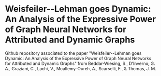 # Weisfeiler--Lehman goes Dynamic: An Analysis of the Expressive Power of Graph Neural Networks for Attributed and Dynamic Graphs
Github repository associated to the paper "Weisfeiler--Lehman goes Dynamic: An Analysis of the Expressive Power of Graph Neural Networks for Attributed and Dynamic Graphs" from Beddar-Wiesing, S., D'Inverno, G. A., Graziani, C., Lachi, V., Moallemy-Oureh, A., Scarselli, F., & Thomas, J. M. 
